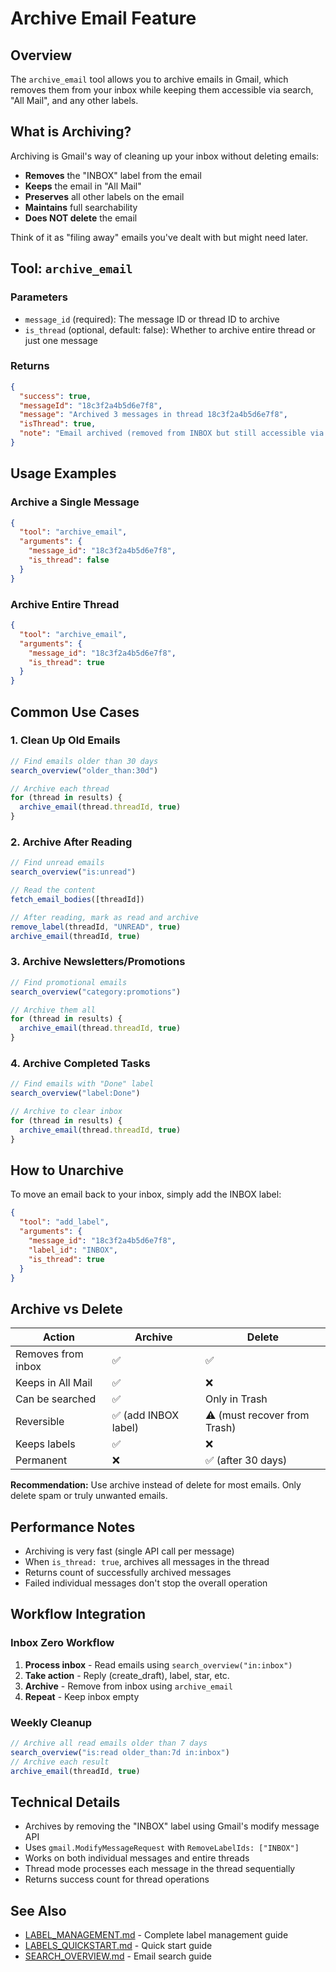 # Archive Email Feature

## Overview

The `archive_email` tool allows you to archive emails in Gmail, which removes them from your inbox while keeping them accessible via search, "All Mail", and any other labels.

## What is Archiving?

Archiving is Gmail's way of cleaning up your inbox without deleting emails:
- **Removes** the "INBOX" label from the email
- **Keeps** the email in "All Mail"
- **Preserves** all other labels on the email
- **Maintains** full searchability
- **Does NOT delete** the email

Think of it as "filing away" emails you've dealt with but might need later.

## Tool: `archive_email`

### Parameters

- `message_id` (required): The message ID or thread ID to archive
- `is_thread` (optional, default: false): Whether to archive entire thread or just one message

### Returns

```json
{
  "success": true,
  "messageId": "18c3f2a4b5d6e7f8",
  "message": "Archived 3 messages in thread 18c3f2a4b5d6e7f8",
  "isThread": true,
  "note": "Email archived (removed from INBOX but still accessible via search and other labels)"
}
```

## Usage Examples

### Archive a Single Message

```json
{
  "tool": "archive_email",
  "arguments": {
    "message_id": "18c3f2a4b5d6e7f8",
    "is_thread": false
  }
}
```

### Archive Entire Thread

```json
{
  "tool": "archive_email",
  "arguments": {
    "message_id": "18c3f2a4b5d6e7f8",
    "is_thread": true
  }
}
```

## Common Use Cases

### 1. Clean Up Old Emails

```javascript
// Find emails older than 30 days
search_overview("older_than:30d")

// Archive each thread
for (thread in results) {
  archive_email(thread.threadId, true)
}
```

### 2. Archive After Reading

```javascript
// Find unread emails
search_overview("is:unread")

// Read the content
fetch_email_bodies([threadId])

// After reading, mark as read and archive
remove_label(threadId, "UNREAD", true)
archive_email(threadId, true)
```

### 3. Archive Newsletters/Promotions

```javascript
// Find promotional emails
search_overview("category:promotions")

// Archive them all
for (thread in results) {
  archive_email(thread.threadId, true)
}
```

### 4. Archive Completed Tasks

```javascript
// Find emails with "Done" label
search_overview("label:Done")

// Archive to clear inbox
for (thread in results) {
  archive_email(thread.threadId, true)
}
```

## How to Unarchive

To move an email back to your inbox, simply add the INBOX label:

```json
{
  "tool": "add_label",
  "arguments": {
    "message_id": "18c3f2a4b5d6e7f8",
    "label_id": "INBOX",
    "is_thread": true
  }
}
```

## Archive vs Delete

| Action | Archive | Delete |
|--------|---------|--------|
| Removes from inbox | ✅ | ✅ |
| Keeps in All Mail | ✅ | ❌ |
| Can be searched | ✅ | Only in Trash |
| Reversible | ✅ (add INBOX label) | ⚠️ (must recover from Trash) |
| Keeps labels | ✅ | ❌ |
| Permanent | ❌ | ✅ (after 30 days) |

**Recommendation:** Use archive instead of delete for most emails. Only delete spam or truly unwanted emails.

## Performance Notes

- Archiving is very fast (single API call per message)
- When `is_thread: true`, archives all messages in the thread
- Returns count of successfully archived messages
- Failed individual messages don't stop the overall operation

## Workflow Integration

### Inbox Zero Workflow

1. **Process inbox** - Read emails using `search_overview("in:inbox")`
2. **Take action** - Reply (create_draft), label, star, etc.
3. **Archive** - Remove from inbox using `archive_email`
4. **Repeat** - Keep inbox empty

### Weekly Cleanup

```javascript
// Archive all read emails older than 7 days
search_overview("is:read older_than:7d in:inbox")
// Archive each result
archive_email(threadId, true)
```

## Technical Details

- Archives by removing the "INBOX" label using Gmail's modify message API
- Uses `gmail.ModifyMessageRequest` with `RemoveLabelIds: ["INBOX"]`
- Works on both individual messages and entire threads
- Thread mode processes each message in the thread sequentially
- Returns success count for thread operations

## See Also

- [LABEL_MANAGEMENT.md](./LABEL_MANAGEMENT.md) - Complete label management guide
- [LABELS_QUICKSTART.md](./LABELS_QUICKSTART.md) - Quick start guide
- [SEARCH_OVERVIEW.md](./SEARCH_OVERVIEW.md) - Email search guide
